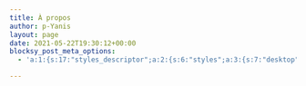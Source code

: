 ```yaml
---
title: À propos
author: p-Yanis
layout: page
date: 2021-05-22T19:30:12+00:00
blocksy_post_meta_options:
  - 'a:1:{s:17:"styles_descriptor";a:2:{s:6:"styles";a:3:{s:7:"desktop";s:0:"";s:6:"tablet";s:0:"";s:6:"mobile";s:0:"";}s:12:"google_fonts";a:0:{}}}'

---
```

